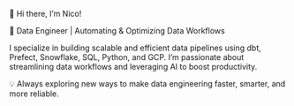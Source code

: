 👋 Hi there, I’m Nico!

🚀 Data Engineer | Automating & Optimizing Data Workflows

I specialize in building scalable and efficient data pipelines using dbt, Prefect, Snowflake, SQL, Python, and GCP. I’m passionate about streamlining data workflows and leveraging AI to boost productivity.

💡 Always exploring new ways to make data engineering faster, smarter, and more reliable.
